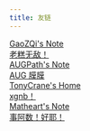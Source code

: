 ```yaml
---
title: 友链
---
```


<div class="flink-list">

<div class="flink-list-item">
    <a href="https://gaozqi.github.io/note/" title="Gaozqi's Note" target="_blank">
        <div class="flink-item-icon">
            <img src="https://img1.imgtp.com/2023/09/06/LOpNxzjI.jpg" alt="">
        </div>
        <div class="flink-item-name heti-skip">GaoZQi's Note</div>
        <div class="flink-item-desc">老糕无敌！</div>
    </a>
</div>

<div class="flink-list-item">
    <a href="https://shzaiz.github.io" title="AUGPath's Note" target="_blank">
        <div class="flink-item-icon">
            <img src="https://img1.imgtp.com/2023/09/06/qLuHow3d.jpg" alt="">
        </div>
        <div class="flink-item-name heti-skip">AUGPath's Note</div>
        <div class="flink-item-desc">AUG 膜膜</div>
    </a>
</div>

<div class="flink-list-item">
    <a href="https://tonycrane.cc/" title="TonyCrane's Home" target="_blank">
        <div class="flink-item-icon">
            <img src="https://img1.imgtp.com/2023/09/06/y6RDGBGR.jpg" alt="">
        </div>
        <div class="flink-item-name heti-skip">TonyCrane's Home</div>
        <div class="flink-item-desc">xgnb！</div>
    </a>
</div>

<div class="flink-list-item">
    <a href="https://matheart.github.io/matheart-note/" title="Matheart's Note" target="_blank">
        <div class="flink-item-icon">
            <img src="https://img1.imgtp.com/2023/09/06/f1QBkNI4.jpg" alt="">
        </div>
        <div class="flink-item-name heti-skip">Matheart's Note</div>
        <div class="flink-item-desc">事阿数！好耶！</div>
    </a>
</div>

</div>